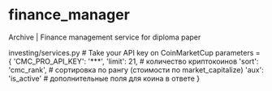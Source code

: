 # finance_manager
Archive | Finance management service for diploma paper

investing/services.py # Take your API key on CoinMarketCup
parameters = {
        'CMC_PRO_API_KEY': '***', 
        'limit': 21, # количество криптокоинов
        'sort': 'cmc_rank', # сортировка по рангу (стоимости по market_capitalize)
        'aux': 'is_active' # дополнительные поля для коина в ответе
    }
